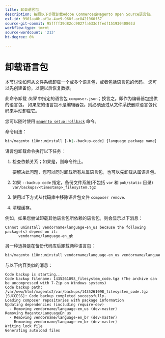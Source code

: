 ```yaml
---
title: 卸载语言包
description: 按照以下步骤卸载Adobe Commerce或Magento Open Source语言包。
exl-id: 9901aa0b-af1a-4ae9-968f-ac8421060f57
source-git-commit: 95ffff39d82cc9027fa633dffedf15193040802d
workflow-type: tm+mt
source-wordcount: '213'
ht-degree: 0%

---
```


# 卸载语言包

本节讨论如何从文件系统卸载一个或多个语言包，或者包括语言包的代码。 您可以先创建备份，以便以后恢复数据。

此命令卸载 *仅限* 中指定的语言包 `composer.json`；换言之，即作为编辑器包提供的语言包。 如果您的语言包不是编辑器包，则必须通过从文件系统删除语言包代码来手动卸载它。

您可以随时使用 [`magento setup:rollback`](uninstall-modules.md#roll-back-the-file-system-database-or-media-files) 命令。

命令用法：

```bash
bin/magento i18n:uninstall [-b|--backup-code] {language package name} ... {language package name}
```

语言包卸载命令执行以下任务：

1. 检查依赖关系；如果是，则命令终止。

   要解决此问题，您可以同时卸载所有从属语言包，也可以先卸载从属语言包。

1. 如果 `--backup code` 指定，备份文件系统(不包括 `var` 和 `pub/static` 目录) `var/backups/<timestamp>_filesystem.tgz`
1. 使用以下方式从代码库中移除语言包文件 `composer remove`.
1. 清理缓存。

例如，如果您尝试卸载其他语言包所依赖的语言包，则会显示以下消息：

```terminal
Cannot uninstall vendorname/language-en_us because the following package(s) depend on it:
      vendorname/language-en_gb
```

另一种选择是在备份代码库后卸载两种语言包：

```bash
bin/magento i18n:uninstall vendorname/language-en_us vendorname/language-en_gb --backup-code
```

与以下内容类似的消息：

```terminal
Code backup is starting...
Code backup filename: 1435261098_filesystem_code.tgz (The archive can be uncompressed with 7-Zip on Windows systems)
Code backup path: /var/www/html/magento2/var/backups/1435261098_filesystem_code.tgz
[SUCCESS]: Code backup completed successfully.
Loading composer repositories with package information
Updating dependencies (including require-dev)
  - Removing vendorname/language-en_us (dev-master)
Removing Magento/LanguageEn_us
  - Removing vendorname/language-en_br (dev-master)
  - Removing vendorname/language-en_br (dev-master)
Writing lock file
Generating autoload files
```
